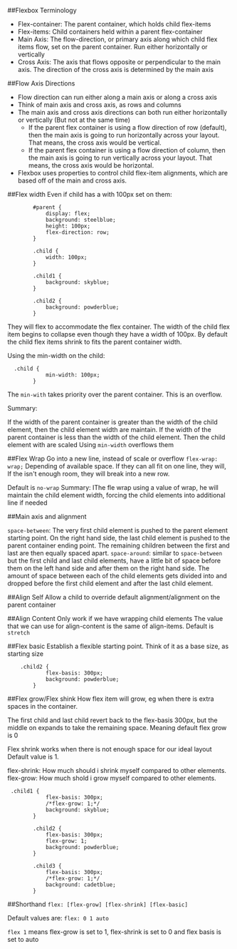 ##Flexbox Terminology

* Flex-container: The parent container, which holds child flex-items
* Flex-items: Child containers held within a parent flex-container 
* Main Axis: The flow-direction, or primary axis along which child flex items flow, set on the parent container. Run either horizontally or vertically 
* Cross Axis: The axis that flows opposite or perpendicular to the main axis. The direction of the cross axis is determined by the main axis

##Flow Axis Directions

- Flow direction can run either along a main axis or along a cross axis
- Think of main axis and cross axis, as rows and columns
- The main axis and cross axis directions can both run either horizontally or vertically (But not at the same time)
  - If the parent flex container is using a flow direction of row (default), then the main axis is going to run horizontally across your layout. That means, the cross axis would be vertical. 
  - If the parent flex container is using a flow direction of column, then the main axis is going to run vertically across your layout. That means, the cross axis would be horizontal. 
- Flexbox uses properties to control child flex-item alignments, which are based off of the main and cross axis. 

##Flex width
Even if child has a with 100px set on them: 

```
        #parent {
            display: flex;
            background: steelblue;
            height: 100px;
            flex-direction: row;
        }

        .child {
            width: 100px;
        }

        .child1 {
            background: skyblue;
        }

        .child2 {
            background: powderblue;
        }

```

They will flex to accommodate the flex container. The width of the child flex item begins to collapse even though they have a width of 100px. 
By default the child flex items shrink to fits the parent container width.  

Using the min-width on the child:

```
  .child {
            min-width: 100px;
        }
```

The `min-with` takes priority over the parent container. This is an overflow.

Summary: 

If the width of the parent container is greater than the width of the child element, then the child element width are maintain.
If the width of the parent container is less than the width of the child element. Then the child element with are scaled 
Using `min-width` overflows them

##Flex Wrap
Go into a new line, instead of scale or overflow
`flex-wrap: wrap;` Depending of available space. If they can all fit on one line, they will, If the isn't enough room, they will break into a new row. 

Default is `no-wrap`
Summary: IThe fle wrap using a value of wrap, he will maintain the child element width, forcing the child elements into additional line if needed

##Main axis and alignment

`space-between`: The very first child element is pushed to the parent element starting point. On the right hand side, the last child element is pushed to the parent container ending point.
The remaining children between the first and last are then equally spaced apart. 
`space-around`: similar to `space-between` but the first child and last child elements, have a little bit of space before them on the left hand side and after them on the right hand side. The amount of space between each of the child elements 
gets divided into and dropped before the first child element and after the last child element. 

##Align Self
Allow a child to override default alignment/alignment on the parent container

##Align Content
Only work if we have wrapping child elements
The value that we can use for align-content is the same of align-items. Default is `stretch`

##Flex basic
Establish a flexible starting point.
Think of it as a base size, as starting size
```$xslt
    .child2 {
            flex-basis: 300px;
            background: powderblue;
        }
```

##Flex grow/Flex shink
How flex item will grow, eg when there is extra spaces in the container. 

The first child and last child revert back to the flex-basis 300px, but the middle on expands to take the remaining space.
Meaning default flex grow is 0

Flex shrink works when there is not enough space for our ideal layout
Default value is 1. 

flex-shrink: How much should i shrink myself compared to other elements.
flex-grow: How much shold i grow myself compared to other elements. 

```$xslt
 .child1 {
            flex-basis: 300px;
            /*flex-grow: 1;*/
            background: skyblue;
        }

        .child2 {
            flex-basis: 300px;
            flex-grow: 1;
            background: powderblue;
        }

        .child3 {
            flex-basis: 300px;
            /*flex-grow: 1;*/
            background: cadetblue;
        }
```

##Shorthand
`flex: [flex-grow] [flex-shrink] [flex-basic]`

Default values are: 
`flex: 0 1 auto`

`flex 1` means flex-grow is set to 1, flex-shrink is set to 0 and flex basis is set to auto